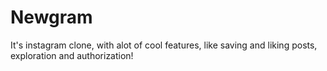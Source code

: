 # Newgram
It's instagram clone, with alot of cool features, like saving and liking posts, exploration and authorization!
